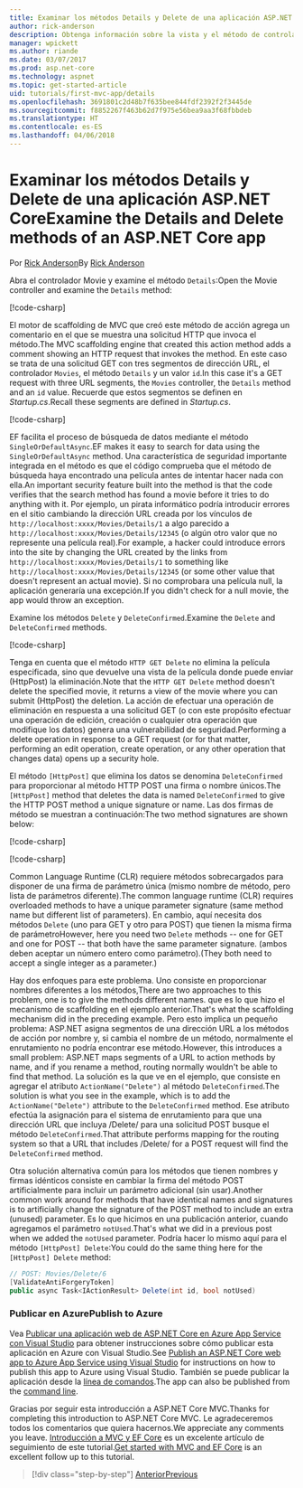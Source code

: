 ```yaml
---
title: Examinar los métodos Details y Delete de una aplicación ASP.NET Core
author: rick-anderson
description: Obtenga información sobre la vista y el método de controlador Details en una aplicación básica ASP.NET Core MVC.
manager: wpickett
ms.author: riande
ms.date: 03/07/2017
ms.prod: asp.net-core
ms.technology: aspnet
ms.topic: get-started-article
uid: tutorials/first-mvc-app/details
ms.openlocfilehash: 3691801c2d48b7f635bee844fdf2392f2f3445de
ms.sourcegitcommit: f8852267f463b62d7f975e56bea9aa3f68fbbdeb
ms.translationtype: HT
ms.contentlocale: es-ES
ms.lasthandoff: 04/06/2018
---
```

# <a name="examine-the-details-and-delete-methods-of-an-aspnet-core-app"></a><span data-ttu-id="d64c7-103">Examinar los métodos Details y Delete de una aplicación ASP.NET Core</span><span class="sxs-lookup"><span data-stu-id="d64c7-103">Examine the Details and Delete methods of an ASP.NET Core app</span></span>

<span data-ttu-id="d64c7-104">Por [Rick Anderson](https://twitter.com/RickAndMSFT)</span><span class="sxs-lookup"><span data-stu-id="d64c7-104">By [Rick Anderson](https://twitter.com/RickAndMSFT)</span></span>

<span data-ttu-id="d64c7-105">Abra el controlador Movie y examine el método `Details`:</span><span class="sxs-lookup"><span data-stu-id="d64c7-105">Open the Movie controller and examine the `Details` method:</span></span>

[!code-csharp[](start-mvc/sample/MvcMovie/Controllers/MoviesController.cs?name=snippet_details)]

<span data-ttu-id="d64c7-106">El motor de scaffolding de MVC que creó este método de acción agrega un comentario en el que se muestra una solicitud HTTP que invoca el método.</span><span class="sxs-lookup"><span data-stu-id="d64c7-106">The MVC scaffolding engine that created this action method adds a comment showing an HTTP request that invokes the method.</span></span> <span data-ttu-id="d64c7-107">En este caso se trata de una solicitud GET con tres segmentos de dirección URL, el controlador `Movies`, el método `Details` y un valor `id`.</span><span class="sxs-lookup"><span data-stu-id="d64c7-107">In this case it's a GET request with three URL segments, the `Movies` controller, the `Details` method and an `id` value.</span></span> <span data-ttu-id="d64c7-108">Recuerde que estos segmentos se definen en *Startup.cs*.</span><span class="sxs-lookup"><span data-stu-id="d64c7-108">Recall these segments are defined in *Startup.cs*.</span></span>

[!code-csharp[](start-mvc/sample/MvcMovie/Startup.cs?highlight=5&name=snippet_1)]

<span data-ttu-id="d64c7-109">EF facilita el proceso de búsqueda de datos mediante el método `SingleOrDefaultAsync`.</span><span class="sxs-lookup"><span data-stu-id="d64c7-109">EF makes it easy to search for data using the `SingleOrDefaultAsync` method.</span></span> <span data-ttu-id="d64c7-110">Una característica de seguridad importante integrada en el método es que el código comprueba que el método de búsqueda haya encontrado una película antes de intentar hacer nada con ella.</span><span class="sxs-lookup"><span data-stu-id="d64c7-110">An important security feature built into the method is that the code verifies that the search method has found a movie before it tries to do anything with it.</span></span> <span data-ttu-id="d64c7-111">Por ejemplo, un pirata informático podría introducir errores en el sitio cambiando la dirección URL creada por los vínculos de `http://localhost:xxxx/Movies/Details/1` a algo parecido a `http://localhost:xxxx/Movies/Details/12345` (o algún otro valor que no represente una película real).</span><span class="sxs-lookup"><span data-stu-id="d64c7-111">For example, a hacker could introduce errors into the site by changing the URL created by the links from `http://localhost:xxxx/Movies/Details/1` to something like  `http://localhost:xxxx/Movies/Details/12345` (or some other value that doesn't represent an actual movie).</span></span> <span data-ttu-id="d64c7-112">Si no comprobara una película null, la aplicación generaría una excepción.</span><span class="sxs-lookup"><span data-stu-id="d64c7-112">If you didn't check for a null movie, the app would throw an exception.</span></span>

<span data-ttu-id="d64c7-113">Examine los métodos `Delete` y `DeleteConfirmed`.</span><span class="sxs-lookup"><span data-stu-id="d64c7-113">Examine the `Delete` and `DeleteConfirmed` methods.</span></span>

[!code-csharp[](start-mvc/sample/MvcMovie/Controllers/MoviesController.cs?name=snippet_delete)]

<span data-ttu-id="d64c7-114">Tenga en cuenta que el método `HTTP GET Delete` no elimina la película especificada, sino que devuelve una vista de la película donde puede enviar (HttpPost) la eliminación.</span><span class="sxs-lookup"><span data-stu-id="d64c7-114">Note that the `HTTP GET Delete` method doesn't delete the specified movie, it returns a view of the movie where you can submit (HttpPost) the deletion.</span></span> <span data-ttu-id="d64c7-115">La acción de efectuar una operación de eliminación en respuesta a una solicitud GET (o con este propósito efectuar una operación de edición, creación o cualquier otra operación que modifique los datos) genera una vulnerabilidad de seguridad.</span><span class="sxs-lookup"><span data-stu-id="d64c7-115">Performing a delete operation in response to a GET request (or for that matter, performing an edit operation, create operation, or any other operation that changes data) opens up a security hole.</span></span>

<span data-ttu-id="d64c7-116">El método `[HttpPost]` que elimina los datos se denomina `DeleteConfirmed` para proporcionar al método HTTP POST una firma o nombre únicos.</span><span class="sxs-lookup"><span data-stu-id="d64c7-116">The `[HttpPost]` method that deletes the data is named `DeleteConfirmed` to give the HTTP POST method a unique signature or name.</span></span> <span data-ttu-id="d64c7-117">Las dos firmas de método se muestran a continuación:</span><span class="sxs-lookup"><span data-stu-id="d64c7-117">The two method signatures are shown below:</span></span>

[!code-csharp[](start-mvc/sample/MvcMovie/Controllers/MoviesController.cs?name=snippet_delete2)]

[!code-csharp[](start-mvc/sample/MvcMovie/Controllers/MoviesController.cs?name=snippet_delete3)]


<span data-ttu-id="d64c7-118">Common Language Runtime (CLR) requiere métodos sobrecargados para disponer de una firma de parámetro única (mismo nombre de método, pero lista de parámetros diferente).</span><span class="sxs-lookup"><span data-stu-id="d64c7-118">The common language runtime (CLR) requires overloaded methods to have a unique parameter signature (same method name but different list of parameters).</span></span> <span data-ttu-id="d64c7-119">En cambio, aquí necesita dos métodos `Delete` (uno para GET y otro para POST) que tienen la misma firma de parámetro</span><span class="sxs-lookup"><span data-stu-id="d64c7-119">However, here you need two `Delete` methods -- one for GET and one for POST -- that both have the same parameter signature.</span></span> <span data-ttu-id="d64c7-120">(ambos deben aceptar un número entero como parámetro).</span><span class="sxs-lookup"><span data-stu-id="d64c7-120">(They both need to accept a single integer as a parameter.)</span></span>

<span data-ttu-id="d64c7-121">Hay dos enfoques para este problema. Uno consiste en proporcionar nombres diferentes a los métodos,</span><span class="sxs-lookup"><span data-stu-id="d64c7-121">There are two approaches to this problem, one is to give the methods different names.</span></span> <span data-ttu-id="d64c7-122">que es lo que hizo el mecanismo de scaffolding en el ejemplo anterior.</span><span class="sxs-lookup"><span data-stu-id="d64c7-122">That's what the scaffolding mechanism did in the preceding example.</span></span> <span data-ttu-id="d64c7-123">Pero esto implica un pequeño problema: ASP.NET asigna segmentos de una dirección URL a los métodos de acción por nombre y, si cambia el nombre de un método, normalmente el enrutamiento no podría encontrar ese método.</span><span class="sxs-lookup"><span data-stu-id="d64c7-123">However, this introduces a small problem: ASP.NET maps segments of a URL to action methods by name, and if you rename a method, routing normally wouldn't be able to find that method.</span></span> <span data-ttu-id="d64c7-124">La solución es la que ve en el ejemplo, que consiste en agregar el atributo `ActionName("Delete")` al método `DeleteConfirmed`.</span><span class="sxs-lookup"><span data-stu-id="d64c7-124">The solution is what you see in the example, which is to add the `ActionName("Delete")` attribute to the `DeleteConfirmed` method.</span></span> <span data-ttu-id="d64c7-125">Ese atributo efectúa la asignación para el sistema de enrutamiento para que una dirección URL que incluya /Delete/ para una solicitud POST busque el método `DeleteConfirmed`.</span><span class="sxs-lookup"><span data-stu-id="d64c7-125">That attribute performs mapping for the routing system so that a URL that includes /Delete/ for a POST request will find the `DeleteConfirmed` method.</span></span>

<span data-ttu-id="d64c7-126">Otra solución alternativa común para los métodos que tienen nombres y firmas idénticos consiste en cambiar la firma del método POST artificialmente para incluir un parámetro adicional (sin usar).</span><span class="sxs-lookup"><span data-stu-id="d64c7-126">Another common work around for methods that have identical names and signatures is to artificially change the signature of the POST method to include an extra (unused) parameter.</span></span> <span data-ttu-id="d64c7-127">Es lo que hicimos en una publicación anterior, cuando agregamos el parámetro `notUsed`.</span><span class="sxs-lookup"><span data-stu-id="d64c7-127">That's what we did in a previous post when we added the `notUsed` parameter.</span></span> <span data-ttu-id="d64c7-128">Podría hacer lo mismo aquí para el método `[HttpPost] Delete`:</span><span class="sxs-lookup"><span data-stu-id="d64c7-128">You could do the same thing here for the `[HttpPost] Delete` method:</span></span>

```csharp
// POST: Movies/Delete/6
[ValidateAntiForgeryToken]
public async Task<IActionResult> Delete(int id, bool notUsed)
```

### <a name="publish-to-azure"></a><span data-ttu-id="d64c7-129">Publicar en Azure</span><span class="sxs-lookup"><span data-stu-id="d64c7-129">Publish to Azure</span></span>

<span data-ttu-id="d64c7-130">Vea [Publicar una aplicación web de ASP.NET Core en Azure App Service con Visual Studio](xref:tutorials/publish-to-azure-webapp-using-vs) para obtener instrucciones sobre cómo publicar esta aplicación en Azure con Visual Studio.</span><span class="sxs-lookup"><span data-stu-id="d64c7-130">See [Publish an ASP.NET Core web app to Azure App Service using Visual Studio](xref:tutorials/publish-to-azure-webapp-using-vs) for instructions on how to publish this app to Azure using Visual Studio.</span></span>  <span data-ttu-id="d64c7-131">También se puede publicar la aplicación desde la [línea de comandos](xref:tutorials/publish-to-azure-webapp-using-cli).</span><span class="sxs-lookup"><span data-stu-id="d64c7-131">The app can also be published from the [command line](xref:tutorials/publish-to-azure-webapp-using-cli).</span></span>

<span data-ttu-id="d64c7-132">Gracias por seguir esta introducción a ASP.NET Core MVC.</span><span class="sxs-lookup"><span data-stu-id="d64c7-132">Thanks for completing this introduction to ASP.NET Core MVC.</span></span> <span data-ttu-id="d64c7-133">Le agradeceremos todos los comentarios que quiera hacernos.</span><span class="sxs-lookup"><span data-stu-id="d64c7-133">We appreciate any comments you leave.</span></span> <span data-ttu-id="d64c7-134">[Introducción a MVC y EF Core](xref:data/ef-mvc/intro) es un excelente artículo de seguimiento de este tutorial.</span><span class="sxs-lookup"><span data-stu-id="d64c7-134">[Get started with MVC and EF Core](xref:data/ef-mvc/intro) is an excellent follow up to this tutorial.</span></span>

> [!div class="step-by-step"]
> [<span data-ttu-id="d64c7-135">Anterior</span><span class="sxs-lookup"><span data-stu-id="d64c7-135">Previous</span></span>](validation.md)
